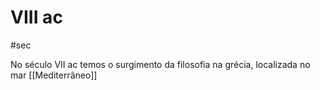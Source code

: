 # VIII ac
#sec

No século VII ac temos o surgimento da filosofia na grécia, localizada no mar [[Mediterrâneo]]